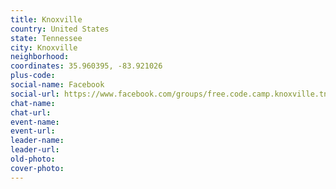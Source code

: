 ```yaml
---
title: Knoxville
country: United States
state: Tennessee
city: Knoxville
neighborhood: 
coordinates: 35.960395, -83.921026
plus-code:
social-name: Facebook
social-url: https://www.facebook.com/groups/free.code.camp.knoxville.tn
chat-name:
chat-url:
event-name:
event-url:
leader-name:
leader-url:
old-photo: 
cover-photo:
---
```

